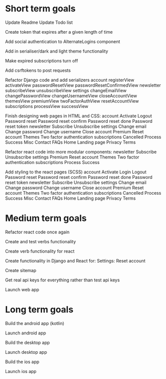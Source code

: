 # Short term goals
Update Readme
Update Todo list

Create token that expires after a given length of time

Add social authentication to AlternateLogins component

Add in serialiser/dark and light theme functionality

Make expired subscriptions turn off

Add csrftokens to post requests

Refactor Django code and add serializers
    account
        registerView
        activateView
        passwordResetView
        passwordResetConfirmedView
    newsletter
        subscribeView
        unsubscribeView
    settings
        changeEmailView
        changePasswordView
        changeUsernameView
        closeAccountView
        themesView
        premiumView
        twoFactorAuthView
        resetAccountView
    subscriptions
        processView
        successView

Finish designing web pages in HTML and CSS:
    account
        Activate
        Logout
        Password reset
        Password reset confirm
        Password reset done
        Password reset token
    newsletter
        Subscribe
        Unsubscribe
    settings
        Change email
        Change password
        Change username
        Close account
        Premium
        Reset account
        Themes
        Two factor authentication
    subscriptions
        Cancelled
        Process
        Success
    Misc
        Contact
        FAQs
        Home
        Landing page
        Privacy
        Terms


Refactor react code into more modular components:
    newsletter
        Subscribe
        Unsubscribe
    settings
        Premium
        Reset account
        Themes
        Two factor authentication
    subscriptions
        Process
        Success


Add styling to the react pages (SCSS)
    account
        Activate
        Login
        Logout
        Password reset
        Password reset confirm
        Password reset done
        Password reset token
    newsletter
        Subscribe
        Unsubscribe
    settings
        Change email
        Change password
        Change username
        Close account
        Premium
        Reset account
        Themes
        Two factor authentication
    subscriptions
        Cancelled
        Process
        Success
    Misc
        Contact
        FAQs
        Home
        Landing page
        Privacy
        Terms


# Medium term goals
Refactor react code once again

Create and test verbs functionality

Create verb functionality for react

Create functionality in Django and React for:
    Settings: Reset account

Create sitemap

Get real api keys for everything rather than test api keys

Launch web app


# Long term goals
Build the android app (kotlin)

Launch android app

Build the desktop app

Launch desktop app

Build the ios app

Launch ios app